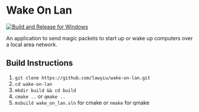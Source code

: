 # Wake On Lan
[![Build and Release for Windows](https://github.com/lawyiu/wake-on-lan/actions/workflows/build.yml/badge.svg)](https://github.com/lawyiu/wake-on-lan/actions/workflows/build.yml)

An application to send magic packets to start up or wake up computers over a local area network.

## Build Instructions
1. `git clone https://github.com/lawyiu/wake-on-lan.git`
2. `cd wake-on-lan`
3. `mkdir build && cd build`
4. `cmake ..` or `qmake ..`
5. `msbuild wake_on_lan.sln` for cmake or `nmake` for qmake
